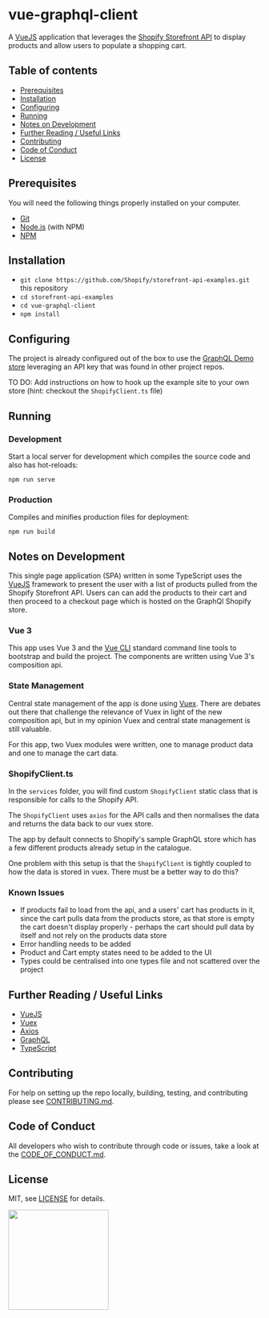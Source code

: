 # vue-graphql-client

A [VueJS](https://v3.vuejs.org/guide/introduction.html) application that leverages the [Shopify Storefront API](https://shopify.dev/docs/storefront-api) to display products and allow users to populate a shopping cart.

## Table of contents 

* [Prerequisites](#prerequisites)
* [Installation](#installation)
* [Configuring](#configuring)
* [Running](#running)
* [Notes on Development](#notes-on-development)
* [Further Reading / Useful Links](#further-reading-useful-links)
* [Contributing](#contributing)
* [Code of Conduct](#code-of-conduct)
* [License](http://github.com/Shopify/graphql-js-client/blob/master/LICENSE.md)

## Prerequisites

You will need the following things properly installed on your computer.

* [Git](https://git-scm.com/)
* [Node.js](https://nodejs.org/) (with NPM)
* [NPM](https://www.npmjs.com/)

## Installation

* `git clone https://github.com/Shopify/storefront-api-examples.git` this repository
* `cd storefront-api-examples`
* `cd vue-graphql-client`
* `npm install`

## Configuring

The project is already configured out of the box to use the [GraphQL Demo store](https://graphql.myshopify.com/) leveraging an API key that was found in other project repos.

TO DO: Add instructions on how to hook up the example site to your own store (hint: checkout the `ShopifyClient.ts` file)

## Running

### Development

Start a local server for development which compiles the source code and also has hot-reloads: 

```
npm run serve
```

### Production

Compiles and minifies production files for deployment:

```
npm run build
```

## Notes on Development

This single page application (SPA) written in some TypeScript uses the [VueJS](https://v3.vuejs.org/guide/introduction.html) framework to present the user with a list of products pulled from the Shopify Storefront API. Users can can add the products to their cart and then proceed to a checkout page which is hosted on the GraphQl Shopify store. 

### Vue 3

This app uses Vue 3 and the [Vue CLI](https://cli.vuejs.org/) standard command line tools to bootstrap and build the project. The components are written using Vue 3's composition api. 

### State Management

Central state management of the app is done using [Vuex](https://vuex.vuejs.org/). There are debates out there that challenge the relevance of Vuex in light of the new composition api, but in my opinion Vuex and central state management is still valuable.

For this app, two Vuex modules were written, one to manage product data and one to manage the cart data.

### ShopifyClient.ts

In the `services` folder, you will find custom `ShopifyClient` static class that is responsible for calls to the Shopify API.

The `ShopifyClient` uses `axios` for the API calls and then normalises the data and returns the data back to our vuex store. 

The app by default connects to Shopify's sample GraphQL store which has a few different products already setup in the catalogue. 

One problem with this setup is that the `ShopifyClient` is tightly coupled to how the data is stored in vuex. There must be a better way to do this?

### Known Issues

* If products fail to load from the api, and a users' cart has products in it, since the cart pulls data from the products store, as that store is empty the cart doesn't display properly - perhaps the cart should pull data by itself and not rely on the products data store
* Error handling needs to be added
* Product and Cart empty states need to be added to the UI
* Types could be centralised into one types file and not scattered over the project

## Further Reading / Useful Links

* [VueJS](https://v3.vuejs.org/guide/introduction.html)
* [Vuex](https://vuex.vuejs.org/)
* [Axios](https://github.com/axios/axios)
* [GraphQL](https://graphql.org/)
* [TypeScript](https://www.typescriptlang.org/)

## Contributing

For help on setting up the repo locally, building, testing, and contributing
please see [CONTRIBUTING.md](https://github.com/Shopify/storefront-api-examples/blob/master/CONTRIBUTING.md).

## Code of Conduct

All developers who wish to contribute through code or issues, take a look at the
[CODE_OF_CONDUCT.md](https://github.com/Shopify/storefront-api-examples/blob/master/CODE_OF_CONDUCT.md).

## License

MIT, see [LICENSE](https://github.com/Shopify/storefront-api-examples/blob/master/LICENSE.txt) for details.

<img src="https://cdn.shopify.com/shopify-marketing_assets/builds/19.0.0/shopify-full-color-black.svg" width="200" />
